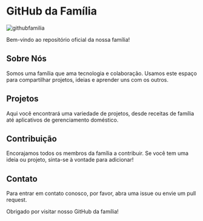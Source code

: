 # GitHub da Família
<div style="display: inline_block">
  <img align="center" alt="githubfamilia" src="https://avatars.githubusercontent.com/u/167998156?s=400&u=4cb2a51f5f335a8130edfef40f2e4292fc6ceb63&v=4" />
<div/>

Bem-vindo ao repositório oficial da nossa família!

## Sobre Nós
Somos uma família que ama tecnologia e colaboração. Usamos este espaço para compartilhar projetos, ideias e aprender uns com os outros.

## Projetos
Aqui você encontrará uma variedade de projetos, desde receitas de família até aplicativos de gerenciamento doméstico.

## Contribuição
Encorajamos todos os membros da família a contribuir. Se você tem uma ideia ou projeto, sinta-se à vontade para adicionar!

## Contato
Para entrar em contato conosco, por favor, abra uma issue ou envie um pull request.

Obrigado por visitar nosso GitHub da família!
